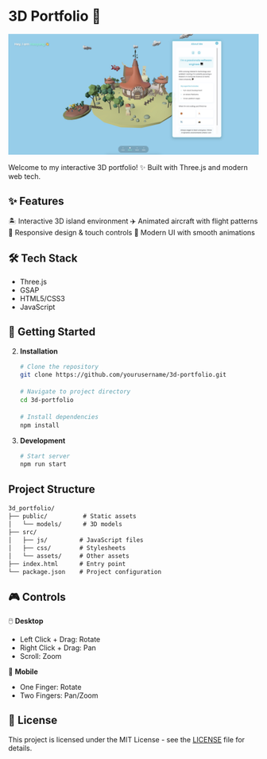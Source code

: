 # 3D Portfolio 🌟

![Portfolio Preview](public/images/image.jpg)

Welcome to my interactive 3D portfolio! ✨ Built with Three.js and modern web tech.

## ✨ Features

🏝️ Interactive 3D island environment
✈️ Animated aircraft with flight patterns
📱 Responsive design & touch controls
🎨 Modern UI with smooth animations

## 🛠️ Tech Stack

- Three.js
- GSAP
- HTML5/CSS3
- JavaScript

## 🚀 Getting Started

2. **Installation**
   ```bash
   # Clone the repository
   git clone https://github.com/yourusername/3d-portfolio.git

   # Navigate to project directory
   cd 3d-portfolio

   # Install dependencies
   npm install
   ```

3. **Development**
   ```bash
   # Start server
   npm run start

## Project Structure

```
3d_portfolio/
├── public/          # Static assets
│   └── models/      # 3D models
├── src/
│   ├── js/         # JavaScript files
│   ├── css/        # Stylesheets
│   └── assets/     # Other assets
├── index.html      # Entry point
└── package.json    # Project configuration
```

## 🎮 Controls

🖱️ **Desktop**
- Left Click + Drag: Rotate
- Right Click + Drag: Pan
- Scroll: Zoom

📱 **Mobile**
- One Finger: Rotate
- Two Fingers: Pan/Zoom

## 📄 License

This project is licensed under the MIT License - see the [LICENSE](LICENSE) file for details.
